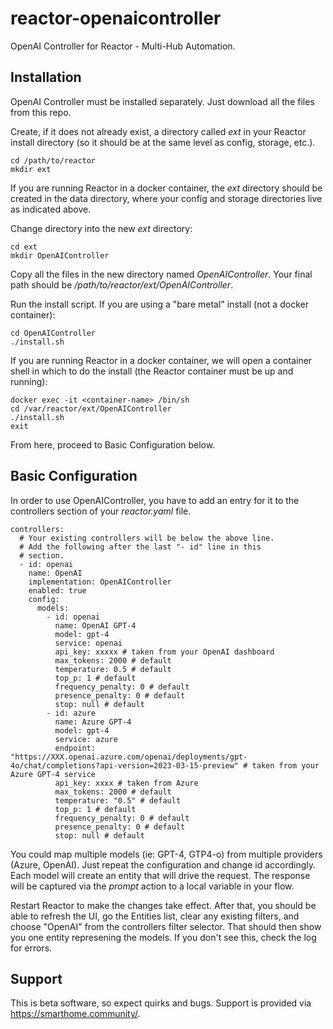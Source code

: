 # reactor-openaicontroller
OpenAI Controller for Reactor - Multi-Hub Automation.

## Installation
OpenAI Controller must be installed separately. Just download all the files from this repo.

Create, if it does not already exist, a directory called *ext* in your Reactor install directory (so it should be at the same level as config, storage, etc.).

```
cd /path/to/reactor
mkdir ext
```

If you are running Reactor in a docker container, the *ext* directory should be created in the data directory, where your config and storage directories live as indicated above.

Change directory into the new *ext* directory:

```
cd ext
mkdir OpenAIController
```

Copy all the files in the new directory named *OpenAIController*.
Your final path should be */path/to/reactor/ext/OpenAIController*.

Run the install script. If you are using a "bare metal" install (not a docker container):

```
cd OpenAIController
./install.sh
```

If you are running Reactor in a docker container, we will open a container shell in which to do the install (the Reactor container must be up and running):

```
docker exec -it <container-name> /bin/sh
cd /var/reactor/ext/OpenAIController
./install.sh
exit
```

From here, proceed to Basic Configuration below.

## Basic Configuration

In order to use OpenAIController, you have to add an entry for it to the controllers section of your *reactor.yaml* file.

```
controllers:
  # Your existing controllers will be below the above line.
  # Add the following after the last "- id" line in this
  # section.
  - id: openai
    name: OpenAI
    implementation: OpenAIController
    enabled: true
    config:
      models:
        - id: openai
          name: OpenAI GPT-4
          model: gpt-4
          service: openai
          api_key: xxxxx # taken from your OpenAI dashboard
          max_tokens: 2000 # default
          temperature: 0.5 # default
          top_p: 1 # default
          frequency_penalty: 0 # default
          presence_penalty: 0 # default
          stop: null # default
        - id: azure
          name: Azure GPT-4
          model: gpt-4
          service: azure
          endpoint: "https://XXX.openai.azure.com/openai/deployments/gpt-4o/chat/completions?api-version=2023-03-15-preview" # taken from your Azure GPT-4 service
          api_key: xxxx # taken from Azure
          max_tokens: 2000 # default
          temperature: "0.5" # default
          top_p: 1 # default
          frequency_penalty: 0 # default
          presence_penalty: 0 # default
          stop: null # default
```

You could map multiple models (ie: GPT-4, GTP4-o) from multiple providers (Azure, OpenAI). Just repeat the configuration and change id accordingly.
Each model will create an entity that will drive the request. The response will be captured via the *prompt* action to a local variable in your flow.

Restart Reactor to make the changes take effect. After that, you should be able to refresh the UI, go the Entities list, clear any existing filters, and choose "OpenAI" from the controllers filter selector. That should then show you one entity represening the models. If you don't see this, check the log for errors.
 
## Support

This is beta software, so expect quirks and bugs. Support is provided via https://smarthome.community/.